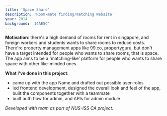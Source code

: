 ```yaml
---
title: 'Space Share'
description: 'Room-mate finding/matching Website'
year: 2014
background: '14AE5C'
---
```


**Motivation**: there's a high demand of rooms for rent in singapore, and foreign workers and students wants to share rooms to reduce costs. There're property management apps like 99.co, propertyguru, but don't have a target intended for people who wants to share rooms, that is space. The app aims to be a 'matching-like' platform for people who wants to share space with other like-minded ones.

**What I've done in this project**: 
- came up with the app Name and drafted out possible user-roles
- led frontend development, designed the overall look and feel of the app, built the components together with a teammate
- built auth flow for admin, and APIs for admin module


*Developed with team as part of NUS-ISS CA project.*